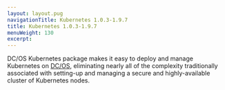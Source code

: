 ```yaml
---
layout: layout.pug
navigationTitle: Kubernetes 1.0.3-1.9.7
title: Kubernetes 1.0.3-1.9.7
menuWeight: 130
excerpt:
---
```


<!-- This source repo for this topic is https://github.com/mesosphere/dcos-kubernetes -->


DC/OS Kubernetes package makes it easy to deploy and manage Kubernetes on [DC/OS](https://mesosphere.com/product/), eliminating nearly all of the complexity traditionally associated with setting-up and managing a secure and highly-available cluster of Kubernetes nodes.
